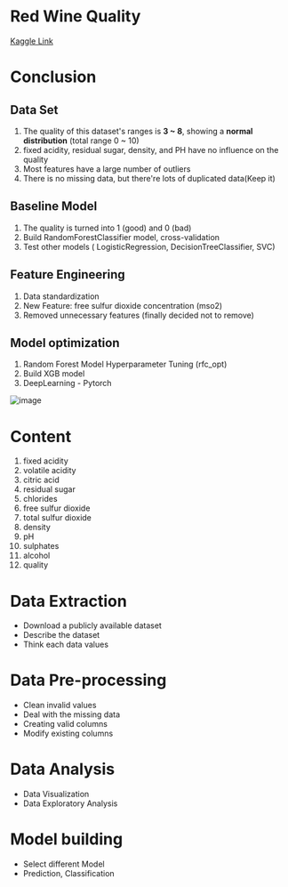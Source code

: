 ﻿Red Wine Quality
===
[Kaggle Link](https://www.kaggle.com/datasets/uciml/red-wine-quality-cortez-et-al-2009?datasetId=4458&sortBy=relevance&sort=votes)

# Conclusion
## Data Set
1. The quality of this dataset's ranges is **3 ~ 8**, showing a **normal distribution** (total range 0 ~ 10)
2. fixed acidity, residual sugar, density, and PH have no influence on the quality
3. Most features have a large number of outliers
4. There is no missing data, but there're lots of duplicated data(Keep it)
## Baseline Model
1. The quality is turned into 1 (good) and 0 (bad)
2. Build RandomForestClassifier model, cross-validation
3. Test other models ( LogisticRegression, DecisionTreeClassifier, SVC)
## Feature Engineering
1. Data standardization
2. New Feature: free sulfur dioxide concentration (mso2)
3. Removed unnecessary features (finally decided not to remove)
## Model optimization
1. Random Forest Model Hyperparameter Tuning (rfc_opt)
2. Build XGB model
3. DeepLearning - Pytorch

![image](https://github.com/DrDAN6770/DataSciense-with-Python/assets/118630187/fd5413e4-556a-49cc-b666-4df1c075af26)


# Content
1. fixed acidity
2. volatile acidity
3. citric acid
4. residual sugar
5. chlorides
6. free sulfur dioxide
7. total sulfur dioxide
8. density
9. pH
10. sulphates
11. alcohol
12. quality

# Data Extraction
* Download a publicly available dataset
* Describe the dataset
* Think each data values

# Data Pre-processing
* Clean invalid values
* Deal with the missing data
* Creating valid columns
* Modify existing columns

# Data Analysis
* Data Visualization
* Data Exploratory Analysis

# Model building
* Select different Model
* Prediction, Classification
